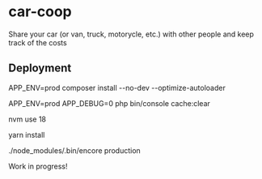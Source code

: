 # car-coop
Share your car (or van, truck, motorycle, etc.) with other people and keep track of the costs

## Deployment

APP_ENV=prod composer install --no-dev --optimize-autoloader

APP_ENV=prod APP_DEBUG=0 php bin/console cache:clear

nvm use 18

yarn install

./node_modules/.bin/encore production

Work in progress!
